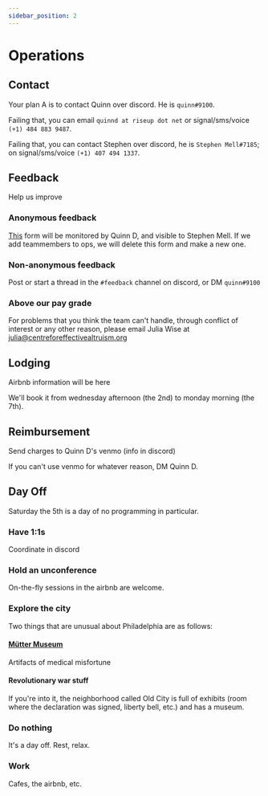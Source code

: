 ```yaml
---
sidebar_position: 2
---
```

# Operations

## Contact

Your plan A is to contact Quinn over discord. He is `quinn#9100`. 

Failing that, you can email `quinnd at riseup dot net` or signal/sms/voice `(+1) 484 883 9487`.

Failing that, you can contact Stephen over discord, he is `Stephen Mell#7185`; on signal/sms/voice `(+1) 407 494 1337`. 

## Feedback

Help us improve

### Anonymous feedback
[This](https://docs.google.com/forms/d/e/1FAIpQLSdWmOslh4je1YL-aPzKx3HIY7Ky726uV7CLzTT6BgciLwfo7w/viewform?usp=sf_link) form will be monitored by Quinn D, and visible to Stephen Mell. If we add teammembers to ops, we will delete this form and make a new one. 

### Non-anonymous feedback
Post or start a thread in the `#feedback` channel on discord, or DM `quinn#9100`

### Above our pay grade
For problems that you think the team can't handle, through conflict of interest or any other reason, please email Julia Wise at julia@centreforeffectivealtruism.org

## Lodging

Airbnb information will be here

We'll book it from wednesday afternoon (the 2nd) to monday morning (the 7th). 

## Reimbursement

Send charges to Quinn D's venmo (info in discord)

If you can't use venmo for whatever reason, DM Quinn D. 

## Day Off

Saturday the 5th is a day of no programming in particular. 

### Have 1:1s

Coordinate in discord

### Hold an unconference

On-the-fly sessions in the airbnb are welcome. 

### Explore the city

Two things that are unusual about Philadelphia are as follows: 

#### [Mütter Museum](https://muttermuseum.org/)

Artifacts of medical misfortune

#### Revolutionary war stuff

If you're into it, the neighborhood called Old City is full of exhibits (room where the declaration was signed, liberty bell, etc.) and has a museum. 

### Do nothing

It's a day off. Rest, relax. 

### Work

Cafes, the airbnb, etc. 
